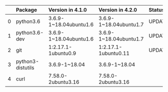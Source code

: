 <!-- markdown-link-check-disable -->

|    | Package           | Version in 4.1.0       | Version in 4.2.0       | Status   |
|---:|:------------------|:-----------------------|:-----------------------|:---------|
|  0 | python3.6         | 3.6.9-1~18.04ubuntu1.6 | 3.6.9-1~18.04ubuntu1.7 | UPDATED  |
|  1 | python3.6-dev     | 3.6.9-1~18.04ubuntu1.6 | 3.6.9-1~18.04ubuntu1.7 | UPDATED  |
|  2 | git               | 1:2.17.1-1ubuntu0.9    | 1:2.17.1-1ubuntu0.11   | UPDATED  |
|  3 | python3-distutils | 3.6.9-1~18.04          | 3.6.9-1~18.04          |          |
|  4 | curl              | 7.58.0-2ubuntu3.16     | 7.58.0-2ubuntu3.16     |          |